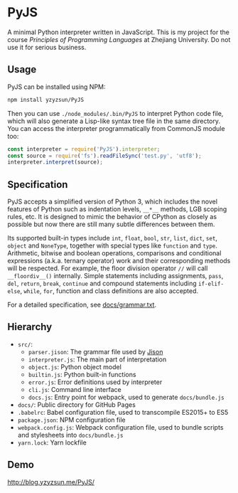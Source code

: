# PyJS

A minimal Python interpreter written in JavaScript. This is my project for the course *Principles of Programming Languages* at Zhejiang University. Do not use it for serious business.

## Usage

PyJS can be installed using NPM:

```sh
npm install yzyzsun/PyJS
```

Then you can use `./node_modules/.bin/PyJS` to interpret Python code file, which will also generate a Lisp-like syntax tree file in the same directory. You can access the interpreter programmatically from CommonJS module too:

```javascript
const interpreter = require('PyJS').interpreter;
const source = require('fs').readFileSync('test.py', 'utf8');
interpreter.interpret(source);
```

## Specification

PyJS accepts a simplified version of Python 3, which includes the novel features of Python such as indentation levels, `__*__` methods, LGB scoping rules, etc. It is designed to mimic the behavior of CPython as closely as possible but now there are still many subtle differences between them.

Its supported built-in types include `int`, `float`, `bool`, `str`, `list`, `dict`, `set`, `object` and `NoneType`, together with special types like `function` and `type`. Arithmetic, bitwise and boolean operations, comparisons and conditional expressions (a.k.a. ternary operator) work and their corresponding methods will be respected. For example, the floor division operator `//` will call `__floordiv__()` internally. Simple statements including assignments, `pass`, `del`, `return`, `break`, `continue` and compound statements including `if-elif-else`, `while`, `for`, function and class definitions are also accepted.

For a detailed specification, see [docs/grammar.txt](docs/grammar.txt).

## Hierarchy

- `src/`:
  - `parser.jison`: The grammar file used by [Jison](https://github.com/zaach/jison)
  - `interpreter.js`: The main part of interpretation
  - `object.js`: Python object model
  - `builtin.js`: Python built-in functions
  - `error.js`: Error definitions used by interpreter
  - `cli.js`: Command line interface
  - `docs.js`: Entry point for webpack, used to generate `docs/bundle.js`
- `docs/`: Public directory for GitHub Pages
- `.babelrc`: Babel configuration file, used to transcompile ES2015+ to ES5
- `package.json`: NPM configuration file
- `webpack.config.js`: Webpack configuration file, used to bundle scripts and stylesheets into `docs/bundle.js`
- `yarn.lock`: Yarn lockfile

## Demo

http://blog.yzyzsun.me/PyJS/
